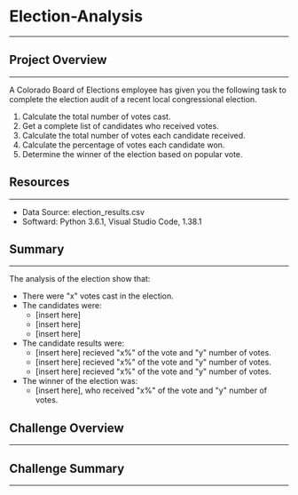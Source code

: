 # Election-Analysis
---
## Project Overview
---
A Colorado Board of Elections employee has given you the following task to complete the election audit of a recent local congressional election.

   1. Calculate the total number of votes cast.
   2. Get a complete list of candidates who received votes.
   3. Calculate the total number of votes each candidate received.
   4. Calculate the percentage of votes each candidate won.
   5. Determine the winner of the election based on popular vote.

## Resources
---
* Data Source:  election_results.csv
* Softward:  Python 3.6.1, Visual Studio Code, 1.38.1

## Summary
---
The analysis of the election show that:

* There were "x" votes cast in the election.
* The candidates were:
  * [insert here]
  * [insert here]
  * [insert here]
* The candidate results were:
  * [insert here] recieved "x%" of the vote and "y" number of votes.
  * [insert here] recieved "x%" of the vote and "y" number of votes.
  * [insert here] recieved "x%" of the vote and "y" number of votes.
* The winner of the election was:
  * [insert here], who received "x%" of the vote and "y" number of votes.

## Challenge Overview
---
## Challenge Summary
---
